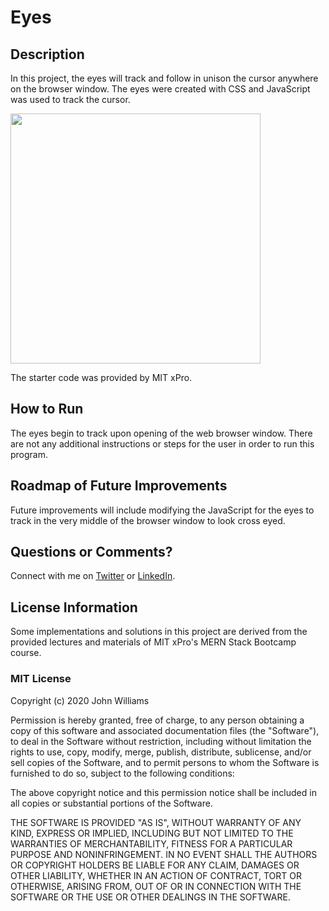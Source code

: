 # Eyes

## Description

In this project, the eyes will track and follow in unison the cursor anywhere on the browser window. The eyes were created with CSS and JavaScript was used to track the cursor.

<img src="https://static1.squarespace.com/static/5b75fc7ea9e028d726dbaaa5/t/6243b0c62605c103bf47342e/1648603334072/eyes.png" width='400'/>

The starter code was provided by MIT xPro.

## How to Run

The eyes begin to track upon opening of the web browser window. There are not any additional instructions or steps for the user in order to run this program.

## Roadmap of Future Improvements

Future improvements will include modifying the JavaScript for the eyes to track in the very middle of the browser window to look cross eyed.

## Questions or Comments?

Connect with me on [Twitter](https://twitter.com/kristinedugan) or [LinkedIn](https://linkedin.com/in/kristinedugan).

## License Information

Some implementations and solutions in this project are derived from the provided lectures and materials of MIT xPro's MERN Stack Bootcamp course.

### MIT License

Copyright (c) 2020 John Williams

Permission is hereby granted, free of charge, to any person obtaining a copy of this software and associated documentation files (the "Software"), to deal in the Software without restriction, including without limitation the rights to use, copy, modify, merge, publish, distribute, sublicense, and/or sell copies of the Software, and to permit persons to whom the Software is furnished to do so, subject to the following conditions:

The above copyright notice and this permission notice shall be included in all copies or substantial portions of the Software.

THE SOFTWARE IS PROVIDED "AS IS", WITHOUT WARRANTY OF ANY KIND, EXPRESS OR IMPLIED, INCLUDING BUT NOT LIMITED TO THE WARRANTIES OF MERCHANTABILITY, FITNESS FOR A PARTICULAR PURPOSE AND NONINFRINGEMENT. IN NO EVENT SHALL THE AUTHORS OR COPYRIGHT HOLDERS BE LIABLE FOR ANY CLAIM, DAMAGES OR OTHER LIABILITY, WHETHER IN AN ACTION OF CONTRACT, TORT OR OTHERWISE, ARISING FROM, OUT OF OR IN CONNECTION WITH THE SOFTWARE OR THE USE OR OTHER DEALINGS IN THE SOFTWARE.
